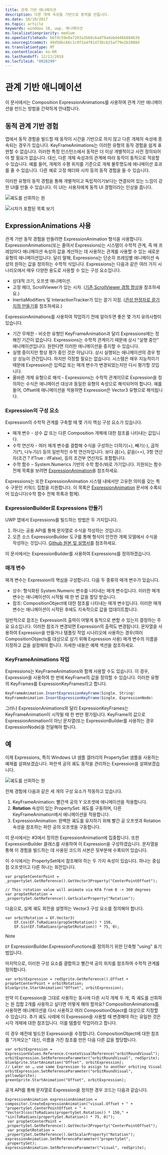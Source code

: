 ```yaml
---
title: 관계 기반 애니메이션
description: 다른 개체 속성을 기반으로 동작을 만듭니다.
ms.date: 10/10/2017
ms.topic: article
keywords: windows 10, uwp, 애니메이션
ms.localizationpriority: medium
ms.openlocfilehash: b6fdc59e8a7203a3bb8c6ad79adabd446b884639
ms.sourcegitcommit: 49d58bc66c1c9f2a4f81473bcb25af79e2b1088d
ms.translationtype: MT
ms.contentlocale: ko-KR
ms.lasthandoff: 12/11/2018
ms.locfileid: "8926299"
---
```

# <a name="relation-based-animations"></a>관계 기반 애니메이션

이 문서에서는 Composition ExpressionAnimations를 사용하여 관계 기반 애니메이션을 만드는 방법을 간략하게 안내합니다.

## <a name="dynamic-relation-based-experiences"></a>동적 관계 기반 경험

앱에서 동작 경험을 빌드할 때 동작이 시간을 기반으로 하지 않고 다른 개체의 속성에 종속되는 경우가 있습니다. KeyFrameAnimations는 이러한 유형의 동작 경험을 쉽게 표현할 수 없습니다. 이러한 특정 인스턴스에서 동작은 더 이상 개별적이고 사전 정의되어야 할 필요가 없습니다. 대신, 다른 개체 속성과의 관계에 따라 동작이 동적으로 적응할 수 있습니다. 예를 들어, 개체의 수평 위치를 기준으로 개체 불투명도에 애니메이션 효과를 줄 수 있습니다. 다른 예로 고정 헤더와 시차 등의 동작 경험을 들 수 있습니다.

이러한 유형의 동작 경험을 통해 개별적이고 독립적이기보다는 연결되어 있는 느낌이 강한 UI를 만들 수 있습니다. 이 UI는 사용자에게 동적 UI 경험이라는 인상을 줍니다.

![궤도를 선회하는 원](images/animation/orbit.gif)

![시차가 포함된 목록 보기](images/animation/parallax.gif)

## <a name="using-expressionanimations"></a>ExpressionAnimations 사용

관계 기반 동작 경험을 만들려면 ExpressionAnimation 형식을 사용합니다. ExpressionAnimations(또는 줄여서 Expressions)는 시스템이 수학적 관계, 즉 매 프레임마다 애니메이션 속성의 값을 계산하는 데 사용하는 관계를 사용할 수 있는 새로운 유형의 애니메이션입니다. 달리 말해, Expressions는 단순히 프레임별 애니메이션 속성의 원하는 값을 정의하는 수학적 식입니다. Expressions는 다음과 같은 여러 가지 시나리오에서 매우 다양한 용도로 사용할 수 있는 구성 요소입니다.

- 상대적 크기, 오프셋 애니메이션.
- 고정 헤더, ScrollViewer가 있는 시차. ([기존 ScrollViewer 경험 향상](scroll-input-animations.md)을 참조하세요.)
- InertiaModifiers 및 InteractionTracker가 있는 끌기 지점. ([관성 한정자로 끌기 지점 만들기](inertia-modifiers.md)를 참조하세요.)

ExpressionAnimations를 사용하여 작업하기 전에 알아두면 좋은 몇 가지 유의사항이 있습니다.

- 기간 무제한 - 비슷한 유형인 KeyFrameAnimation과 달리 Expressions에는 정해진 기간이 없습니다. Expressions는 수학적 관계이기 때문에 상시 "실행 중인" 애니메이션입니다. 원한다면 이러한 애니메이션을 중지할 수 있습니다.
- 실행 중이지만 항상 평가 중인 것은 아닙니다. 상시 실행되는 애니메이션의 경우 항상 성능이 관건입니다. 하지만 걱정할 필요는 없습니다. 시스템은 매우 지능적이기 때문에 Expression은 입력값 또는 매개 변수가 변경되었는지만 다시 평가할 것입니다.
- 올바른 개체 유형으로 해석 - Expressions는 수학적 관계이므로 Expression을 정의하는 수식은 애니메이션 대상과 동일한 유형의 속성으로 해석되어야 합니다. 예를 들어, Offset에 애니메이션을 적용하면 Expression은 Vector3 유형으로 해석됩니다.

### <a name="components-of-an-expression"></a>Expression의 구성 요소

Expression의 수학적 관계를 구축할 때 몇 가지 핵심 구성 요소가 있습니다.

- 매개 변수 - 상수 값 또는 다른 Composition 개체에 대한 참조를 나타내는 값입니다.
- 수학 연산자 - 여러 매개 변수를 결합해 수식을 구성하는 더하기(+), 빼기(-), 곱하기(*), 나누기(/) 등의 일반적인 수학 연산자입니다. 보다 큼(>), 같음(==), 3항 연산자(조건 ? ifTrue : ifFalse), 등의 조건부 연산자도 포함합니다.
- 수학 함수 – System.Numerics 기반의 수학 함수/바로 가기입니다. 지원되는 함수 전체 목록을 보려면 [ExpressionAnimation](https://docs.microsoft.com/uwp/api/Windows.UI.Composition.ExpressionAnimation)을 참조하세요.

Expressions는 또한 ExpressionAnimation 시스템 내에서만 고유한 의미를 갖는 특수 구문인 키워드 집합을 지원합니다. 이 목록은 [ExpressionAnimation](https://docs.microsoft.com/uwp/api/Windows.UI.Composition.ExpressionAnimation) 문서에 수록되어 있습니다(수학 함수 전체 목록과 함께).

### <a name="creating-expressions-with-expressionbuilder"></a>ExpressionBuilder로 Expressions 만들기

UWP 앱에서 Expressions를 빌드하는 방법은 두 가지입니다.

1. 하나는 공용 API를 통해 문자열로 수식을 작성하는 것입니다.
1. 오픈 소스 ExpressionBuilder 도구를 통해 형식이 안전한 개체 모델에서 수식을 작성하는 것입니다. [Github 원본 및 설명서](https://github.com/Microsoft/WindowsUIDevLabs/tree/master/ExpressionBuilder)를 참조하세요.

이 문서에서는 ExpressionBuilder를 사용하여 Expressions를 정의하겠습니다.

### <a name="parameters"></a>매개 변수

매개 변수는 Expression의 핵심을 구성합니다. 다음 두 종류의 매개 변수가 있습니다.

- 상수: 형식화된 System.Numeric 변수를 나타내는 매개 변수입니다. 이러한 매개 변수는 애니메이션이 시작될 때 한 번 값을 할당 받습니다.
- 참조: CompositionObject에 대한 참조를 나타내는 매개 변수입니다. 이러한 매개 변수는 애니메이션이 시작된 후에도 지속적으로 값을 업데이트합니다.

일반적으로 참조는 Expression의 출력이 어떻게 동적으로 변할 수 있는지 결정하는 주요 요소입니다. 이러한 참조가 변경되면 Expression의 출력도 변경됩니다. 문자열을 사용하여 Expression을 만들거나 템플릿 작업 시나리오에 사용하는 경우(여러 CompositionObjects를 대상으로 삼기 위해 Expression 사용) 매개 변수의 이름을 지정하고 값을 설정해야 합니다. 자세한 내용은 예제 섹션을 참조하세요.

### <a name="working-with-keyframeanimations"></a>KeyFrameAnimations 작업

Expressions는 KeyFrameAnimations와 함께 사용할 수도 있습니다. 이 경우, Expression을 사용하여 한 번에 KeyFrame의 값을 정의할 수 있습니다. 이러한 유형의 KeyFrames를 ExpressionKeyFrames라고 합니다.

```csharp
KeyFrameAnimation.InsertExpressionKeyFrame(Single, String)
KeyFrameAnimation.InsertExpressionKeyFrame(Single, ExpressionNode)
```

그러나 ExpressionAnimations와 달리 ExpressionKeyFrames는 KeyFrameAnimation이 시작될 때 한 번만 평가됩니다. KeyFrame의 값으로 ExpressionAnimation이 아닌 문자열(또는 ExpressionBuilder를 사용하는 경우 ExpressionNode)을 전달해야 합니다.

## <a name="example"></a>예

이제 Expressions, 특히 Windows UI 샘플 갤러리의 PropertySet 샘플을 사용하는 예제를 살펴보겠습니다. 파란색 공의 궤도 동작을 관리하는 Expression을 살펴보겠습니다.

![궤도를 선회하는 원](images/animation/orbit.gif)

전체 경험에 다음과 같은 세 개의 구성 요소가 작동하고 있습니다.

1. KeyFrameAnimation: 빨간색 공의 Y 오프셋에 애니메이션을 적용합니다.
1. **Rotation** 속성이 있는 PropertySet: 궤도를 구동하며, 다른 KeyFrameAnimation에서 애니메이션을 적용합니다.
1. ExpressionAnimation: 완벽한 궤도를 유지하기 위해 빨간 공 오프셋과 Rotation 속성을 참조하는 파란 공의 오프셋을 구동합니다.

이 문서에서는 #3에서 정의한 ExpressionAnimation에 집중합니다. 또한 ExpressionBuilder 클래스를 사용하여 이 Expression을 구성하겠습니다. 문자열을 통해 이 경험을 빌드하는 데 사용된 코드의 사본은 뒷부분에 수록되어 있습니다.

이 수식에서는 PropertySet에서 참조해야 하는 두 가지 속성이 있습니다. 하나는 중심점 오프셋이고 다른 하나는 회전입니다.

```
var propSetCenterPoint =
_propertySet.GetReference().GetVector3Property("CenterPointOffset");

// This rotation value will animate via KFA from 0 -> 360 degrees
var propSetRotation = _propertySet.GetReference().GetScalarProperty("Rotation");
```

다음으로, 실제 궤도 회전을 설명하는 Vector3 구성 요소를 정의해야 합니다.

```
var orbitRotation = EF.Vector3(
    EF.Cos(EF.ToRadians(propSetRotation)) * 150,
    EF.Sin(EF.ToRadians(propSetRotation)) * 75, 0);
```

> [!NOTE]
> `EF` ExpressionBuilder.ExpressionFunctions를 정의하기 위한 단축형 "using" 표기법입니다.

마지막으로, 이러한 구성 요소를 결합하고 빨간색 공의 위치를 참조하여 수학적 관계를 정의합니다.

```
var orbitExpression = redSprite.GetReference().Offset + propSetCenterPoint + orbitRotation;
blueSprite.StartAnimation("Offset", orbitExpression);
```

만약 이 Expression을 그대로 사용하는 동시에 다른 시각 개체 두 개, 즉 궤도를 선회하는 원 집합 2개를 사용하고 싶다면 어떻게 해야 할까요? CompositionAnimations를 사용하면 애니메이션을 다시 사용하고 여러 CompositionObject를 대상으로 지정할 수 있습니다. 추가 궤도 사례에 이 Expression을 사용할 때 변경해야 하는 유일한 것은 시각 개체에 대한 참조입니다. 이를 템플릿 작업이라고 합니다.

이 경우 예전에 빌드한 Expression을 수정합니다. CompositionObject에 대한 참조를 "가져오는" 대신, 이름을 가진 참조를 만든 다음 다른 값을 할당합니다.

```
var orbitExpression = ExpressionValues.Reference.CreateVisualReference("orbitRoundVisual");
orbitExpression.SetReferenceParameter("orbitRoundVisual", redSprite);
blueSprite.StartAnimation("Offset", orbitExpression);
// Later on … use same Expression to assign to another orbiting Visual
orbitExpression.SetReferenceParameter("orbitRoundVisual", yellowSprite);
greenSprite.StartAnimation("Offset", orbitExpression);
```

공개 API를 통해 문자열로 Expression을 정의한 경우 코드는 다음과 같습니다.

```
ExpressionAnimation expressionAnimation =
compositor.CreateExpressionAnimation("visual.Offset + " +
"propertySet.CenterPointOffset + " +
"Vector3(cos(ToRadians(propertySet.Rotation)) * 150," + "sin(ToRadians(propertySet.Rotation)) * 75, 0)");
 var propSetCenterPoint = _propertySet.GetReference().GetVector3Property("CenterPointOffset");
 var propSetRotation = _propertySet.GetReference().GetScalarProperty("Rotation");
expressionAnimation.SetReferenceParameter("propertySet", _propertySet);
expressionAnimation.SetReferenceParameter("visual", redSprite);
```
